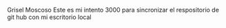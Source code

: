 Grisel Moscoso
Este es mi intento 3000 para sincronizar el respositorio de git hub con mi escritorio local

